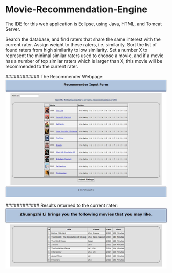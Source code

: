 # Movie-Recommendation-Engine

The IDE for this web application is Eclipse, using Java, HTML, and Tomcat Server. 

Search the database, and find raters that share the same interest with the current rater. 
Assign weight to these raters, i.e. similarity. Sort the list of found raters from high 
similarity to low similarity. Set a number X to represent the minimal similar raters used to choose a movie, 
and if a movie has a number of top similar raters which is larger than X, this movie will be 
recommended to the current rater.

############
The Recommender Webpage:
![ScreenShot](https://github.com/lzzsmile/Movie-Recommendation-Engine/blob/master/image/Recommender.JPG)



############
Results returned to the current rater:
![ScreenShot](https://github.com/lzzsmile/Movie-Recommendation-Engine/blob/master/image/Result.JPG)

